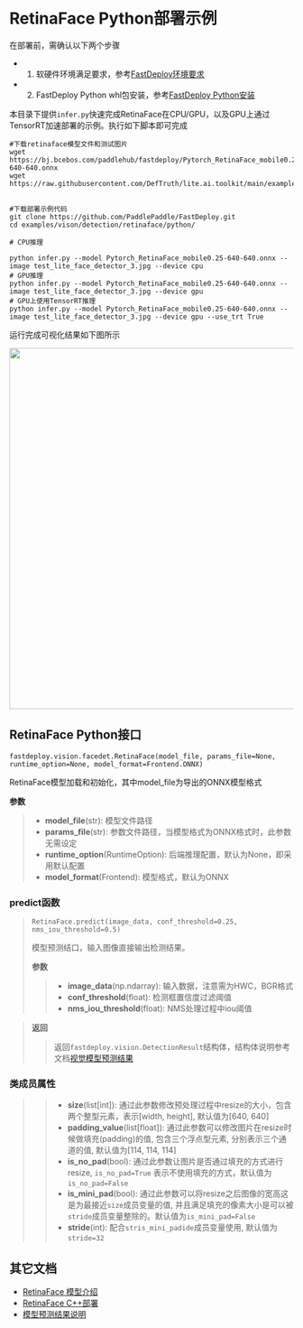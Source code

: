 # RetinaFace Python部署示例

在部署前，需确认以下两个步骤

- 1. 软硬件环境满足要求，参考[FastDeploy环境要求](../../../../../docs/quick_start/requirements.md)  
- 2. FastDeploy Python whl包安装，参考[FastDeploy Python安装](../../../../../docs/quick_start/install.md)

本目录下提供`infer.py`快速完成RetinaFace在CPU/GPU，以及GPU上通过TensorRT加速部署的示例。执行如下脚本即可完成

```
#下载retinaface模型文件和测试图片
wget https://bj.bcebos.com/paddlehub/fastdeploy/Pytorch_RetinaFace_mobile0.25-640-640.onnx
wget https://raw.githubusercontent.com/DefTruth/lite.ai.toolkit/main/examples/lite/resources/test_lite_face_detector_3.jpg


#下载部署示例代码
git clone https://github.com/PaddlePaddle/FastDeploy.git
cd examples/vison/detection/retinaface/python/

# CPU推理

python infer.py --model Pytorch_RetinaFace_mobile0.25-640-640.onnx --image test_lite_face_detector_3.jpg --device cpu
# GPU推理
python infer.py --model Pytorch_RetinaFace_mobile0.25-640-640.onnx --image test_lite_face_detector_3.jpg --device gpu
# GPU上使用TensorRT推理
python infer.py --model Pytorch_RetinaFace_mobile0.25-640-640.onnx --image test_lite_face_detector_3.jpg --device gpu --use_trt True
```

运行完成可视化结果如下图所示

<img width="640" src="https://user-images.githubusercontent.com/67993288/184301763-1b950047-c17f-4819-b175-c743b699c3b1.jpg">

## RetinaFace Python接口

```
fastdeploy.vision.facedet.RetinaFace(model_file, params_file=None, runtime_option=None, model_format=Frontend.ONNX)
```

RetinaFace模型加载和初始化，其中model_file为导出的ONNX模型格式

**参数**

> * **model_file**(str): 模型文件路径
> * **params_file**(str): 参数文件路径，当模型格式为ONNX格式时，此参数无需设定
> * **runtime_option**(RuntimeOption): 后端推理配置，默认为None，即采用默认配置
> * **model_format**(Frontend): 模型格式，默认为ONNX

### predict函数

> ```
> RetinaFace.predict(image_data, conf_threshold=0.25, nms_iou_threshold=0.5)
> ```
>
> 模型预测结口，输入图像直接输出检测结果。
>
> **参数**
>
> > * **image_data**(np.ndarray): 输入数据，注意需为HWC，BGR格式
> > * **conf_threshold**(float): 检测框置信度过滤阈值
> > * **nms_iou_threshold**(float): NMS处理过程中iou阈值

> **返回**
>
> > 返回`fastdeploy.vision.DetectionResult`结构体，结构体说明参考文档[视觉模型预测结果](../../../../../docs/api/vision_results/)

### 类成员属性

> > * **size**(list[int]): 通过此参数修改预处理过程中resize的大小，包含两个整型元素，表示[width, height], 默认值为[640, 640]
> > * **padding_value**(list[float]): 通过此参数可以修改图片在resize时候做填充(padding)的值, 包含三个浮点型元素, 分别表示三个通道的值, 默认值为[114, 114, 114]
> > * **is_no_pad**(bool): 通过此参数让图片是否通过填充的方式进行resize, `is_no_pad=True` 表示不使用填充的方式，默认值为`is_no_pad=False`
> > * **is_mini_pad**(bool): 通过此参数可以将resize之后图像的宽高这是为最接近`size`成员变量的值, 并且满足填充的像素大小是可以被`stride`成员变量整除的。默认值为`is_mini_pad=False`
> > * **stride**(int): 配合`stris_mini_padide`成员变量使用, 默认值为`stride=32`



## 其它文档

- [RetinaFace 模型介绍](..)
- [RetinaFace C++部署](../cpp)
- [模型预测结果说明](../../../../../docs/api/vision_results/)
